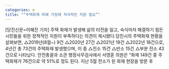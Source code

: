 ```yaml
---
categories: e
title: "“주택화재 피해 가정에 적극적인 지원 필요”"
---
```

[당진신문=이혜진 기자] 주택 화재가 발생해 삶의 터전을 잃고, 숙식마저 해결하기 힘든 시민들을 위한 정책적인 지원이 부족하다는 의견이 제시됐다.당진시의 주택화재 현황을 살펴보면, △2019년(8월~) 9건 △2020년 27건 △2021년 19건 △2022년 18건으로, 4년간 총 73건의 주택화재 발생했으며, 이 중 △전소 15건 △반소 15건 △부분 전소 43건으로 나타났다. 안전총괄과 소관 행정사무검사에서 서영훈 의원은 “화재 149건 중 주택화재가 76건으로 약 51%로 정도 된다. 지난 5월 전소가 된 화재 현장을 방문 후